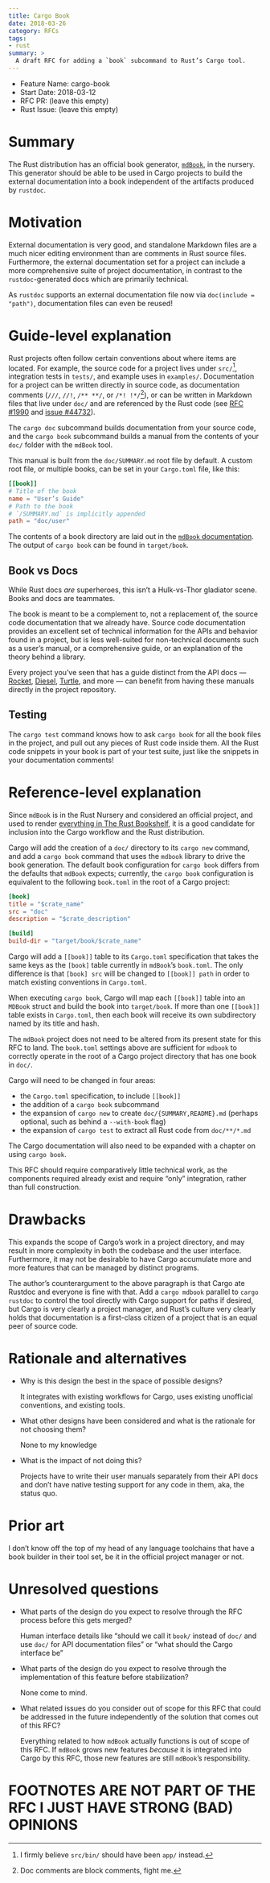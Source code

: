 ```yaml
---
title: Cargo Book
date: 2018-03-26
category: RFCs
tags:
- rust
summary: >
  A draft RFC for adding a `book` subcommand to Rust’s Cargo tool.
---
```


- Feature Name: cargo-book
- Start Date: 2018-03-12
- RFC PR: (leave this empty)
- Rust Issue: (leave this empty)

# Summary
[summary]: #summary

The Rust distribution has an official book generator, [`mdBook`][mdbook], in the
nursery. This generator should be able to be used in Cargo projects to build the
external documentation into a book independent of the artifacts produced by
`rustdoc`.

# Motivation
[motivation]: #motivation

External documentation is very good, and standalone Markdown files are a much
nicer editing environment than are comments in Rust source files. Furthermore,
the external documentation set for a project can include a more comprehensive
suite of project documentation, in contrast to the `rustdoc`-generated docs
which are primarily technical.

As `rustdoc` supports an external documentation file now via
`doc(include = "path")`, documentation files can even be reused!

# Guide-level explanation
[guide-level-explanation]: #guide-level-explanation

Rust projects often follow certain conventions about where items are located.
For example, the source code for a project lives under `src/`[^1], integration
tests in `tests/`, and example uses in `examples/`. Documentation for a project
can be written directly in source code, as documentation comments (`///`, `//!`,
`/** **/`, or `/*! !*/`[^2]), or can be written in Markdown files that live under
`doc/` and are referenced by the Rust code (see [RFC #1990][rfc_external_doc]
and [issue #44732][issue_external_doc]).

The `cargo doc` subcommand builds documentation from your source code, and the
`cargo book` subcommand builds a manual from the contents of your `doc/` folder
with the `mdBook` tool.

This manual is built from the `doc/SUMMARY.md` root file by default. A custom
root file, or multiple books, can be set in your `Cargo.toml` file, like this:

```toml
[[book]]
# Title of the book
name = "User’s Guide"
# Path to the book
# `/SUMMARY.md` is implicitly appended
path = "doc/user"
```

The contents of a book directory are laid out in the
[`mdBook` documentation][mdbook_docs]. The output of `cargo book` can be found
in `target/book`.

## Book vs Docs

While Rust docs *are* superheroes, this isn’t a Hulk-vs-Thor gladiator scene.
Books and docs are teammates.

The book is meant to be a complement to, not a replacement of, the source code
documentation that we already have. Source code documentation provides an
excellent set of technical information for the APIs and behavior found in a
project, but is less well-suited for non-technical documents such as a user’s
manual, or a comprehensive guide, or an explanation of the theory behind a
library.

Every project you’ve seen that has a guide distinct from the API docs —
[Rocket][rocket_guide], [Diesel][diesel_guide], [Turtle][turtle_guide], and more
— can benefit from having these manuals directly in the project repository.

## Testing

The `cargo test` command knows how to ask `cargo book` for all the book files in
the project, and pull out any pieces of Rust code inside them. All the Rust code
snippets in your book is part of your test suite, just like the snippets in your
documentation comments!

# Reference-level explanation
[reference-level-explanation]: #reference-level-explanation

Since `mdBook` is in the Rust Nursery and considered an official project, and
used to render [everything in The Rust Bookshelf][rust_bookshelf], it is a good
candidate for inclusion into the Cargo workflow and the Rust distribution.

Cargo will add the creation of a `doc/` directory to its `cargo new` command,
and add a `cargo book` command that uses the `mdbook` library to drive the book
generation. The default book configuration for `cargo book` differs from the
defaults that `mdBook` expects; currently, the `cargo book` configuration is
equivalent to the following `book.toml` in the root of a Cargo project:

```toml
[book]
title = "$crate_name"
src = "doc"
description = "$crate_description"

[build]
build-dir = "target/book/$crate_name"
```

Cargo will add a `[[book]]` table to its `Cargo.toml` specification that takes
the same keys as the `[book]` table currently in `mdBook`’s `book.toml`. The
only difference is that `[book] src` will be changed to `[[book]] path` in order
to match existing conventions in `Cargo.toml`.

When executing `cargo book`, Cargo will map each `[[book]]` table into an
`MDBook` struct and build the book into `target/book`. If more than one
`[[book]]` table exists in `Cargo.toml`, then each book will receive its own
subdirectory named by its title and hash.

The `mdBook` project does not need to be altered from its present state for this
RFC to land. The `book.toml` settings above are sufficient for `mdbook` to
correctly operate in the root of a Cargo project directory that has one book in
`doc/`.

Cargo will need to be changed in four areas:

- the `Cargo.toml` specification, to include `[[book]]`
- the addition of a `cargo book` subcommand
- the expansion of `cargo new` to create `doc/{SUMMARY,README}.md` (perhaps
    optional, such as behind a `--with-book` flag)
- the expansion of `cargo test` to extract all Rust code from `doc/**/*.md`

The Cargo documentation will also need to be expanded with a chapter on using
`cargo book`.

This RFC should require comparatively little technical work, as the components
required already exist and require “only” integration, rather than full
construction.

# Drawbacks
[drawbacks]: #drawbacks

This expands the scope of Cargo’s work in a project directory, and may result in
more complexity in both the codebase and the user interface. Furthermore, it may
not be desirable to have Cargo accumulate more and more features that can be
managed by distinct programs.

The author’s counterargument to the above paragraph is that Cargo ate Rustdoc
and everyone is fine with that. Add a `cargo mdbook` parallel to `cargo rustdoc`
to control the tool directly with Cargo support for paths if desired, but Cargo
is very clearly a project manager, and Rust’s culture very clearly holds that
documentation is a first-class citizen of a project that is an equal peer of
source code.

# Rationale and alternatives
[alternatives]: #alternatives

- Why is this design the best in the space of possible designs?

    It integrates with existing workflows for Cargo, uses existing unofficial
    conventions, and existing tools.

- What other designs have been considered and what is the rationale for not
    choosing them?

    None to my knowledge

- What is the impact of not doing this?

    Projects have to write their user manuals separately from their API docs and
    don’t have native testing support for any code in them, aka, the status quo.

# Prior art
[prior-art]: #prior-art

I don’t know off the top of my head of any language toolchains that have a book
builder in their tool set, be it in the official project manager or not.

# Unresolved questions
[unresolved]: #unresolved-questions

- What parts of the design do you expect to resolve through the RFC process
    before this gets merged?

    Human interface details like “should we call it `book/` instead of `doc/`
    and use `doc/` for API documentation files” or “what should the Cargo
    interface be”

- What parts of the design do you expect to resolve through the implementation
    of this feature before stabilization?

    None come to mind.

- What related issues do you consider out of scope for this RFC that could be
    addressed in the future independently of the solution that comes out of this
    RFC?

    Everything related to how `mdBook` actually functions is out of scope of
    this RFC. If `mdBook` grows new features *because* it is integrated into
    Cargo by this RFC, those new features are still `mdBook`’s responsibility.

# FOOTNOTES ARE NOT PART OF THE RFC I JUST HAVE STRONG (BAD) OPINIONS

[^1]: I firmly believe `src/bin/` should have been `app/` instead.

[^2]: Doc comments are block comments, fight me.

[diesel_guide]: http://diesel.rs/guides/
[issue_external_doc]: https://github.com/rust-lang/rust/issues/44732
[mdbook]: https://github.com/rust-lang-nursery/mdBook
[mdbook_docs]: https://rust-lang-nursery.github.io/mdBook/
[rfc_external_doc]: https://github.com/rust-lang/rfcs/pull/1990
[rocket_guide]: https://rocket.rs/guide/
[rust_bookshelf]: https://doc.rust-lang.org/#the-rust-bookshelf
[turtle_guide]: http://turtle.rs/docs/
